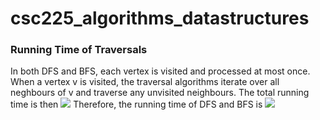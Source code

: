 # csc225_algorithms_datastructures
### Running Time of Traversals
In both DFS and BFS, each vertex is visited and processed at most once.
When a vertex v is visited, the traversal algorithms iterate over all neghbours of v and traverse any unvisited neighbours. The total running time is then ![](http://i.imgur.com/kxXoyIm.png)
Therefore, the running time of DFS and BFS is ![](http://i.imgur.com/I439pFK.png)
